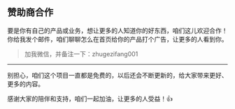 ## 赞助商合作

要是你有自己的产品或业务，想让更多的人知道你的好东西，咱们这儿欢迎合作！你给我发个邮件，咱们聊聊怎么在首页给你的产品打个广告，让更多的人看到你。

> 加我微信，并备注一下：zhugezifang001

---

别担心，咱们这个项目一直都是免费的，以后还会不断更新的，给大家带来更好、更多的内容。

感谢大家的陪伴和支持，咱们一起加油，让更多的人受益！👍